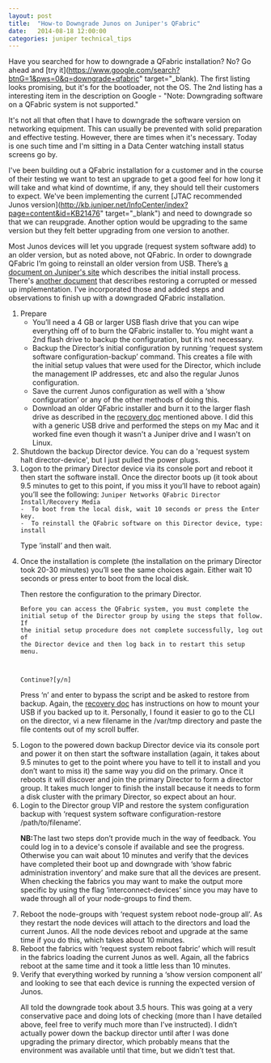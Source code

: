 ```yaml
---
layout: post
title:  "How-to Downgrade Junos on Juniper's QFabric"
date:   2014-08-18 12:00:00
categories: juniper technical_tips
---
```

Have you searched for how to downgrade a QFabric installation? No? Go ahead and [try it](https://www.google.com/search?btnG=1&pws=0&q=downgrade+qfabric" target="_blank). The first listing looks promising, but it's for the bootloader, not the OS. The 2nd listing has a interesting item in the description on Google - "Note: Downgrading software on a QFabric system is not supported."

It's not all that often that I have to downgrade the software version on networking equipment. This can usually be prevented with solid preparation and effective testing. However, there are times when it's necessary. Today is one such time and I'm sitting in a Data Center watching install status screens go by.

I've been building out a QFabric installation for a customer and in the course of their testing we want to test an upgrade to get a good feel for how long it will take and what kind of downtime, if any, they should tell their customers to expect. We've been implementing the current [JTAC recommended Junos version](http://kb.juniper.net/InfoCenter/index?page=content&id=KB21476" target="_blank") and need to downgrade so that we can reupgrade. Another option would be upgrading to the same version but they felt better upgrading from one version to another.

Most Junos devices will let you upgrade (request system software add) to an older version, but as noted above, not QFabric. In order to downgrade QFabric I’m going to reinstall an older version from USB. There’s [a document on Juniper's site](http://www.juniper.net/techpubs/en_US/junos13.1/topics/task/configuration/qfabric-initial-setup.html) which describes the initial install process. There's [another document](http://www.juniper.net/techpubs/en_US/junos13.1/topics/task/installation/junos-software-reinstallation-preparing-qfx-series-qfabric.html) that describes restoring a corrupted or messed up implementation. I’ve incorporated those and added steps and observations to finish up with a downgraded QFabric installation.

<ol>
<li>Prepare
<ul><li>You’ll need a 4 GB or larger USB flash drive that you can wipe everything off of to burn the QFabric installer to. You might want a 2nd flash drive to backup the configuration, but it’s not necessary.
<li>Backup the Director’s initial configuration by running ‘request system software configuration-backup’ command. This creates a file with the initial setup values that were used for the Director, which include the management IP addresses, etc and also the regular Junos configuration.
<li>Save the current Junos configuration as well with a ‘show configuration’ or any of the other methods of doing this.
<li>Download an older QFabric installer and burn it to the larger flash drive as described in the <a href="http://www.juniper.net/techpubs/en_US/junos13.1/topics/task/installation/junos-software-reinstallation-preparing-qfx-series-qfabric.html" target="_blank">recovery doc</a> mentioned above. I did this with a generic USB drive and performed the steps on my Mac and it worked fine even though it wasn't a Juniper drive and I wasn't on Linux.</ul>

<li>Shutdown the backup Director device. You can do a 'request system halt director-device', but I just pulled the power plugs.

<li>Logon to the primary Director device via its console port and reboot it then start the software install. Once the director boots up (it took about 9.5 minutes to get to this point, if you miss it you’ll have to reboot again) you’ll see the following:
<code>Juniper Networks QFabric Director Install/Recovery Media
-  To boot from the local disk, wait 10 seconds or press the Enter key.
-  To reinstall the QFabric software on this Director device, type: install</code>

Type ‘install’ and then wait. 

<li>Once the installation is complete (the installation on the primary Director took 20-30 minutes) you’ll see the same choices again. Either wait 10 seconds or press enter to boot from the local disk. 

Then restore the configuration to the primary Director.

<code>Before you can access the QFabric system, you must complete the initial setup of the Director group by using the steps that follow.
If the initial setup procedure does not complete successfully, log out of the Director device and then log back in to restart
 this setup menu.

Continue?[y/n]</code>

Press ‘n’ and enter to bypass the script and be asked to restore from backup. Again, the <a href="http://www.juniper.net/techpubs/en_US/junos13.1/topics/task/installation/junos-software-reinstallation-preparing-qfx-series-qfabric.html" target="_blank">recovery doc</a> has instructions on how to mount your USB if you backed up to it. Personally, I found it easier to go to the CLI on the director, vi a new filename in the /var/tmp directory and paste the file contents out of my scroll buffer.

<li>Logon to the powered down backup Director device via its console port and power it on then start the software installation (again, it takes about 9.5 minutes to get to the point where you have to tell it to install and you don’t want to miss it) the same way you did on the primary. Once it reboots it will discover and join the primary Director to form a director group. It takes much longer to finish the install because it needs to form a disk cluster with the primary Director, so expect about an hour.

<li>Login to the Director group VIP and restore the system configuration backup with ‘request system software configuration-restore /path/to/filename’.

<b>NB:</b>The last two steps don’t provide much in the way of feedback. You could log in to a device's console if available and see the progress. Otherwise you can wait about 10 minutes and verify that the devices have completed their boot up and downgrade with ‘show fabric administration inventory’ and make sure that all the devices are present. When checking the fabrics you may want to make the output more specific by using the flag ‘interconnect-devices’ since you may have to wade through all of your node-groups to find them.

<li>Reboot the node-groups with ‘request system reboot node-group all’. As they restart the node devices will attach to the directors and load the current Junos. All the node devices reboot and upgrade at the same time if you do this, which takes about 10 minutes.

<li>Reboot the fabrics with ‘request system reboot fabric’ which will result in the fabrics loading the current Junos as well. Again, all the fabrics reboot at the same time and it took a little less than 10 minutes.

<li>Verify that everything worked by running a ‘show version component all’ and looking to see that each device is running the expected version of Junos.

All told the downgrade took about 3.5 hours. This was going at a very conservative pace and doing lots of checking (more than I have detailed above, feel free to verify much more than I’ve instructed). I didn’t actually power down the backup director until after I was done upgrading the primary director, which probably means that the environment was available until that time, but we didn’t test that.



